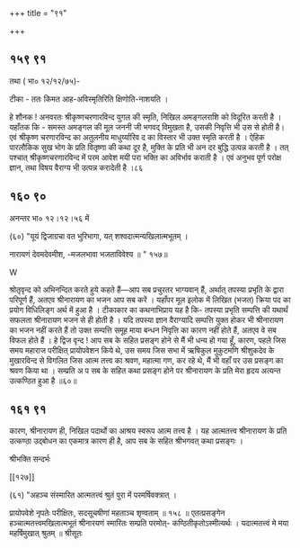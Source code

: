 +++
title = "९१"

+++


## १५९ ९१
तथा ( भा० १२/१२/७५)- 

टीका - ततः किमत आह-अविस्मृतिरिति क्षिणोति-नाशयति । 

हे शौनक ! अनवरतः श्रीकृष्णचरणारविन्द युगल की स्मृति, निखिल अमङ्गलराशि को विदूरित करती है । यहाँतक कि - समस्त अमङ्गल की मूल जननी जी भगवद् विमुखता है, उसकी निवृत्ति भी उस से होती है। एवं श्रीकृष्ण चरणारविन्द का अतुलनीय माधुर्य्यारिव द का विस्तार भी उक्त स्मृति करती है । ऐहिक पारलौकिक सुख भोग के प्रति वितृष्णा की कथा दूर है, मुक्ति के प्रति भी अन दर बुद्धि उत्पन्न करती है । तत् पश्चात् श्रीकृष्णचरणारविन्द में परम आवेश मयी परा भक्ति का अविर्भाव कराती है । एवं अनुभव पूर्ण परोक्ष ज्ञान, तथा विषय वैराग्य भी उत्पन्न करादेती है ।८६ 


## १६० ९०
अनन्तर भा० १२।१२।५६ में 

(६०) "यूयं द्विजाग्रचा वत भुरिभागा, यत् शश्वदात्मन्यखिलात्मभूतम् । 

नारायणं देवमदेवमीश, -मजलभावा भजताविवेश्य ॥ " १५७॥ 

W 

श्रोतृवृन्द को अभिनन्दित करते हुये कहते हैं—आप सब प्रचुरतर भाग्यवान् हैं, अर्थात् तपस्या प्रभृति के द्वारा परिपूर्ण हैं, अतएव श्रीनारायण का भजन आप सब करें । यहाँपर मूल इलोक में लिखित (भजत) क्रिया पद का प्रयोग विधिलिङ्ग अर्थ में हुआ है । टीकाकार का कथनाभिप्राय यह है कि- तपस्या प्रभृति सम्पत्ति की यथार्थं सफलता श्रीनारायण भजन से ही होती है । यदि तपस्या ज्ञान वैराग्यादि सम्पत्ति युक्त होकर भी श्रीनारायण का भजन नहीं करते हैं तो उक्त सम्पत्ति समूह माया बन्धन निवृत्ति का कारण नहीं होते हैं, अतएव वे सब विफल होते हैं । हे द्विज वृन्द ! आप सब के सहित प्रसङ्ग होने से मैं भी धन्य हो गया हूँ, कारण, पहले जिस समय महाराज परीक्षित् प्रायोपवेशन किये थे, उस समय जिस सभा में ऋषिकुल मुकुटमणि श्रीशुकदेव के मुखारविन्द से विगलित जिस आत्म तत्त्व का श्रवण, महात्मा गण, कर रहे थे, मैं भी वहाँ पर उस प्रसङ्ग का श्रवण किया था । सम्प्रति अ प सब के सहित कथा प्रसङ्ग होने पर श्रीनारायण के प्रति मेरा हृदय अत्यन्त उत्कण्ठित हुआ है ॥६०॥ 


## १६१ ९१
कारण, श्रीनारायण ही, निखिल पदार्थो का आश्रय स्वरूप आत्म तत्त्व है । यह आत्मतत्त्व श्रीनारायण के प्रति उत्कण्ठा उद्बोधन का एकमात्र कारण ही है, आप सब के सहित श्रीभगवत् कथा प्रसङ्गः । 

श्रीभक्ति सन्दर्भः 

[[१२७]]

(६१) "अहञ्च संस्मारित आत्मतत्त्वं श्रुतं पुरा में परमर्षिवक्त्रात् । 

प्रायोपवेशे नृपतेः परीक्षितः, सदसूचषीणां महताञ्च शृण्वताम् ॥ १५८ ॥ एतत्प्रसङ्गेन हञ्चात्मतत्त्वमखिलात्मभूतं श्रीनारयणं स्मारितः सम्प्रति परमोत्- कण्ठितीकृतोऽस्मीत्यर्थः । यदात्मतत्त्वं मे मया महर्षिमुखात् श्रुतम् ॥ श्रीसूतः 
